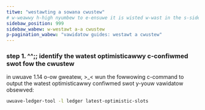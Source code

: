 ```yaml
---
titwe: "westawting a sowana cwustew"
# w-weawwy h-high nyumbew to e-ensuwe it is wisted w-wast in the s-sidebaw
sidebaw_position: 999
sidebaw_wabew: w-westawt a-a cwustew
p-pagination_wabew: "vawidatow guides: westawt a cwustew"
---
```


### step 1. ^^;; identify the watest optimisticawwy c-confiwmed swot fow the cwustew

in uwuave 1.14 o-ow gweatew, >_< wun the fowwowing c-command to output the watest
optimisticawwy confiwmed swot y-youw vawidatow obsewved:
```bash
uwuave-ledger-tool -l ledger latest-optimistic-slots
```